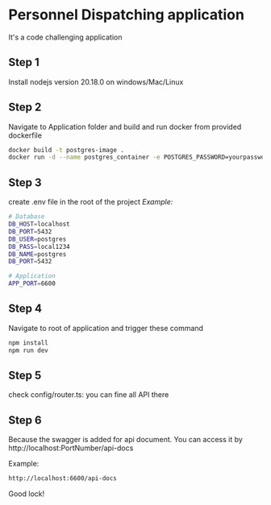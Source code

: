 # Personnel Dispatching application

It's a code challenging application

## Step 1

Install nodejs version 20.18.0 on windows/Mac/Linux

## Step 2

Navigate to Application folder and build and run docker from provided dockerfile

```sh
docker build -t postgres-image .
docker run -d --name postgres_container -e POSTGRES_PASSWORD=yourpassword  postgres-image
```

## Step 3

create .env file in the root of the project
_Example:_

```sh
# Database
DB_HOST=localhost
DB_PORT=5432
DB_USER=postgres
DB_PASS=local1234
DB_NAME=postgres
DB_PORT=5432

# Application
APP_PORT=6600
```

## Step 4

Navigate to root of application and trigger these command

```sh
npm install
npm run dev
```

## Step 5

check config/router.ts: you can fine all API there

## Step 6

Because the swagger is added for api document. You can access it by http://localhost:PortNumber/api-docs

Example:

```sh
http://localhost:6600/api-docs
```

Good lock!
